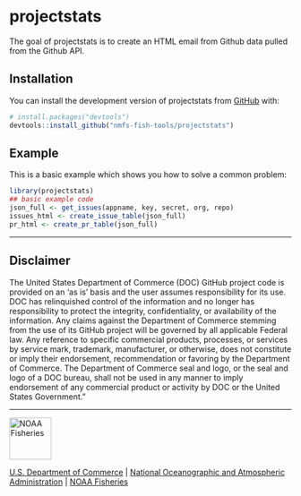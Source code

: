 
<!-- README.md is generated from README.Rmd. Please edit that file -->

# projectstats

<!-- badges: start -->
<!-- badges: end -->

The goal of projectstats is to create an HTML email from Github data
pulled from the Github API.

## Installation

You can install the development version of projectstats from
[GitHub](https://github.com/) with:

``` r
# install.packages("devtools")
devtools::install_github("nmfs-fish-tools/projectstats")
```

## Example

This is a basic example which shows you how to solve a common problem:

``` r
library(projectstats)
## basic example code
json_full <- get_issues(appname, key, secret, org, repo)
issues_html <- create_issue_table(json_full)
pr_html <- create_pr_table(json_full)
```

------------------------------------------------------------------------

## Disclaimer

The United States Department of Commerce (DOC) GitHub project code is
provided on an ‘as is’ basis and the user assumes responsibility for its
use. DOC has relinquished control of the information and no longer has
responsibility to protect the integrity, confidentiality, or
availability of the information. Any claims against the Department of
Commerce stemming from the use of its GitHub project will be governed by
all applicable Federal law. Any reference to specific commercial
products, processes, or services by service mark, trademark,
manufacturer, or otherwise, does not constitute or imply their
endorsement, recommendation or favoring by the Department of Commerce.
The Department of Commerce seal and logo, or the seal and logo of a DOC
bureau, shall not be used in any manner to imply endorsement of any
commercial product or activity by DOC or the United States Government.”

------------------------------------------------------------------------

<img src="https://raw.githubusercontent.com/nmfs-general-modeling-tools/nmfspalette/main/man/figures/noaa-fisheries-rgb-2line-horizontal-small.png" height="75" alt="NOAA Fisheries">

[U.S. Department of Commerce](https://www.commerce.gov/) \| [National
Oceanographic and Atmospheric Administration](https://www.noaa.gov) \|
[NOAA Fisheries](https://www.fisheries.noaa.gov/)

